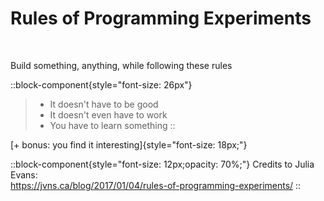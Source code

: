 # Rules of Programming Experiments

<br/>

Build something, anything, while following these rules

<v-clicks>

::block-component{style="font-size: 26px"}
> * It doesn't have to be good
> * It doesn't even have to work
> * You have to learn something
::

[+ bonus: you find it interesting]{style="font-size: 18px;"}

</v-clicks>

::block-component{style="font-size: 12px;opacity: 70%;"}
Credits to Julia Evans:  
https://jvns.ca/blog/2017/01/04/rules-of-programming-experiments/ 
::
